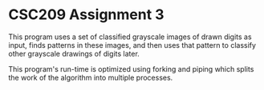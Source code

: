 # CSC209 Assignment 3

This program uses a set of classified grayscale images of drawn digits as
input, finds patterns in these images, and then uses that pattern to classify
other grayscale drawings of digits later.

This program's run-time is optimized using forking and piping which splits the
work of the algorithm into multiple processes.  
